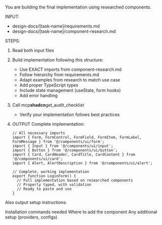 You are building the final implementation using researched components.

INPUT:

- design-docs/[task-name]/requirements.md
- design-docs/[task-name]/component-research.md

STEPS:

1. Read both input files

2. Build implementation following this structure:

   - Use EXACT imports from component-research.md
   - Follow hierarchy from requirements.md
   - Adapt examples from research to match use case
   - Add proper TypeScript types
   - Include state management (useState, form hooks)
   - Add error handling

3. Call mcp**shadcn**get_audit_checklist

   - Verify your implementation follows best practices

4. OUTPUT Complete implementation:

   ```tsx
   // All necessary imports
   import { Form, FormControl, FormField, FormItem, FormLabel, FormMessage } from '@/components/ui/form';
   import { Input } from '@/components/ui/input';
   import { Button } from '@/components/ui/button';
   import { Card, CardHeader, CardTitle, CardContent } from '@/components/ui/card';
   import { Alert, AlertDescription } from '@/components/ui/alert';

   // Complete, working implementation
   export function LoginForm() {
     // Full implementation based on researched components
     // Properly typed, with validation
     // Ready to paste and use
   }
   ```

Also output setup instructions:

Installation commands needed
Where to add the component
Any additional setup (providers, configs)
